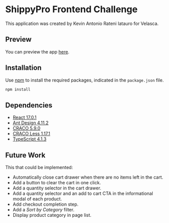 # ShippyPro Frontend Challenge

This application was created by Kevin Antonio Rateni Iatauro for Velasca.

## Preview
You can preview the app [here](https://walkingpizza.github.io/velasca_challenge/).

## Installation
Use [npm](https://www.npmjs.com/) to install the required packages, indicated in the ```package.json``` file.

```bash
npm install
```

## Dependencies

- [React 17.0.1](https://reactjs.org/)
- [Ant Design 4.11.2](https://ant.design/)
- [CRACO 5.9.0](https://github.com/gsoft-inc/craco)
- [CRACO Less 1.17.1](https://github.com/DocSpring/craco-less)
- [TypeScript 4.1.3](https://www.typescriptlang.org/)

## Future Work

This that could be implemented:

- Automatically close cart drawer when there are no items left in the cart.
- Add a button to clear the cart in one click.
- Add a quantity selector in the cart drawer.
- Add a quantity selector and an add to cart CTA in the informational modal of each product.
- Add checkout completion step.
- Add a _Sort by Category_ filter.
- Display product category in page list.